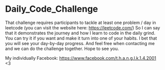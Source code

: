 # Daily_Code_Challenge

That challenge requires participants to tackle at least one problem / day in leetcode (you can visit the website here: https://leetcode.com/) So I can say that it demonstrates the journey and how I learn to code in the daily grind. You can try it if you want and make it turn into one of your habits. I bet that you will see your day-by-day progress.
And feel free when contacting me and we can do the challenge together. Hope to see you.

My individually Facebook: https://www.facebook.com/t.h.a.n.g.l.k.1.4.2001 <3
